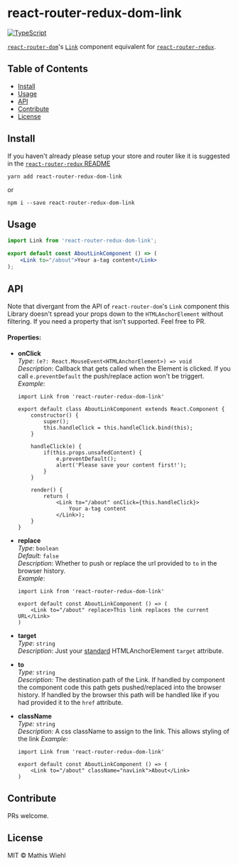 # react-router-redux-dom-link
[![TypeScript][typescript-badge]][typescript]

[`react-router-dom`](https://github.com/ReactTraining/react-router/tree/master/packages/react-router-dom)&#39;s
[`Link`](https://github.com/ReactTraining/react-router/blob/master/packages/react-router-dom/modules/Link.js)
component equivalent for [`react-router-redux`](https://github.com/ReactTraining/react-router/tree/master/packages/react-router-redux). 

## Table of Contents

- [Install](#install)
- [Usage](#usage)
- [API](#api)
- [Contribute](#contribute)
- [License](#license)

## Install

If you haven't already please setup your store and router like it is suggested in the
[`react-router-redux` README](https://github.com/ReactTraining/react-router/blob/master/packages/react-router-redux/README.md)

```
yarn add react-router-redux-dom-link
```

or

```
npm i --save react-router-redux-dom-link
```

## Usage

```jsx
import Link from 'react-router-redux-dom-link';

export default const AboutLinkComponent () => (
    <Link to="/about">Your a-tag content</Link>
);
```

## API

Note that divergant from the API of `react-router-dom`'s `Link` component this
Library doesn't spread your props down to the `HTMLAnchorElement` without
filtering. If you need a property that isn't supported. Feel free to PR.

#### Properties:
* **onClick**  
    *Type*:         `(e?: React.MouseEvent<HTMLAnchorElement>) => void`  
    *Description*:  Callback that gets called when the Element is clicked. If
                    you call `e.preventDefault` the push/replace action won't
                    be triggert.  
    *Example*:  
    ```JSX
    import Link from 'react-router-redux-dom-link'

    export default class AboutLinkComponent extends React.Component {
        constructor() {
            super();
            this.handleClick = this.handleClick.bind(this);
        }

        handleClick(e) {
            if(this.props.unsafedContent) {
                e.preventDefault();
                alert('Please save your content first!');
            }
        }

        render() {
            return (
                <Link to="/about" onClick={this.handleClick}>
                    Your a-tag content
                </Link>);
        }
    }
    ```  
* **replace**  
    *Type*:         `boolean`  
    *Default:*      `false`  
    *Description*:  Whether to push or replace the url provided to `to` in the
                    browser history.  
    *Example*:
    ```JSX
    import Link from 'react-router-redux-dom-link'

    export default const AboutLinkComponent () => (
        <Link to="/about" replace>This link replaces the current URL</Link>
    )
    ```  
* **target**  
    *Type*:         `string`  
    *Description*:  Just your [standard](https://html.spec.whatwg.org/multipage/semantics.html#attr-hyperlink-target)
                    HTMLAnchorElement `target` attribute.

* **to**  
    *Type:*         `string`  
    *Description:*  The destination path of the Link. If handled by component the
                    component code this path gets pushed/replaced into the browser
                    history. If handled by the browser this path will be handled
                    like if you had provided it to the `href` attribute.

* **className**  
    *Type:*         `string`  
    *Description:*  A css className to assign to the link.  This allows styling of the link
    *Example*:
    ```JSX
    import Link from 'react-router-redux-dom-link'

    export default const AboutLinkComponent () => (
        <Link to="/about" className="navLink">About</Link>
    )
    ```  
    
## Contribute

PRs welcome.

## License

MIT © Mathis Wiehl

[typescript]: http://www.typescriptlang.org/
[typescript-badge]: https://img.shields.io/badge/TypeScript-friendly-blue.svg
